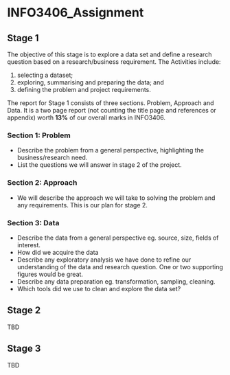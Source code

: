 # INFO3406_Assignment

## Stage 1
The objective of this stage is to explore a data set and define a research question based on a research/business requirement. The Activities include:
1. selecting a dataset;
2. exploring, summarising and preparing the data; and
3. defining the problem and project requirements.

The report for Stage 1 consists of three sections. Problem, Approach and Data. It is a two page report (not counting the title page and references or appendix) worth **13%** of our overall marks in INFO3406.

### Section 1: Problem
* Describe the problem from a general perspective, highlighting the business/research need.
* List the questions we will answer in stage 2 of the project.

### Section 2: Approach
* We will describe the approach we will take to solving the problem and any requirements. This is our plan for stage 2.

### Section 3: Data
* Describe the data from a general perspective eg. source, size, fields of interest.
* How did we acquire the data
* Describe any exploratory analysis we have done to refine our understanding of the data and research question. One or two supporting figures would be great.
* Describe any data preparation eg. transformation, sampling, cleaning.
* Which tools did we use to clean and explore the data set?

## Stage 2
TBD

## Stage 3
TBD
